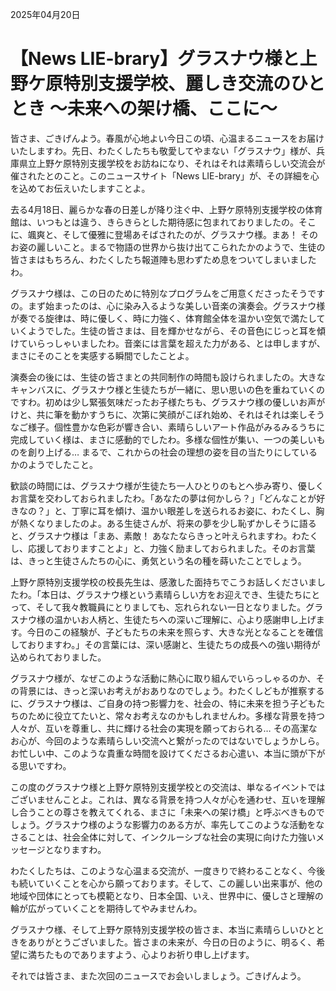 2025年04月20日

# 【News LIE-brary】グラスナウ様と上野ケ原特別支援学校、麗しき交流のひととき ～未来への架け橋、ここに～

皆さま、ごきげんよう。春風が心地よい今日この頃、心温まるニュースをお届けいたしますわ。先日、わたくしたちも敬愛してやまない「グラスナウ」様が、兵庫県立上野ケ原特別支援学校をお訪ねになり、それはそれは素晴らしい交流会が催されたとのこと。このニュースサイト「News LIE-brary」が、その詳細を心を込めてお伝えいたしますことよ。

去る4月18日、麗らかな春の日差しが降り注ぐ中、上野ケ原特別支援学校の体育館は、いつもとは違う、きらきらとした期待感に包まれておりましたの。そこに、颯爽と、そして優雅に登場あそばされたのが、グラスナウ様。まあ！ そのお姿の麗しいこと。まるで物語の世界から抜け出てこられたかのようで、生徒の皆さまはもちろん、わたくしたち報道陣も思わずため息をついてしまいましたわ。

グラスナウ様は、この日のために特別なプログラムをご用意くださったそうですの。まず始まったのは、心に染み入るような美しい音楽の演奏会。グラスナウ様が奏でる旋律は、時に優しく、時に力強く、体育館全体を温かい空気で満たしていくようでした。生徒の皆さまは、目を輝かせながら、その音色にじっと耳を傾けていらっしゃいましたわ。音楽には言葉を超えた力がある、とは申しますが、まさにそのことを実感する瞬間でしたことよ。

演奏会の後には、生徒の皆さまとの共同制作の時間も設けられましたの。大きなキャンバスに、グラスナウ様と生徒たちが一緒に、思い思いの色を重ねていくのですわ。初めは少し緊張気味だったお子様たちも、グラスナウ様の優しいお声がけと、共に筆を動かすうちに、次第に笑顔がこぼれ始め、それはそれは楽しそうなご様子。個性豊かな色彩が響き合い、素晴らしいアート作品がみるみるうちに完成していく様は、まさに感動的でしたわ。多様な個性が集い、一つの美しいものを創り上げる… まるで、これからの社会の理想の姿を目の当たりにしているかのようでしたこと。

歓談の時間には、グラスナウ様が生徒たち一人ひとりのもとへ歩み寄り、優しくお言葉を交わしておられましたわ。「あなたの夢は何かしら？」「どんなことが好きなの？」と、丁寧に耳を傾け、温かい眼差しを送られるお姿に、わたくし、胸が熱くなりましたのよ。ある生徒さんが、将来の夢を少し恥ずかしそうに語ると、グラスナウ様は「まあ、素敵！ あなたならきっと叶えられますわ。わたくし、応援しておりますことよ」と、力強く励ましておられました。そのお言葉は、きっと生徒さんたちの心に、勇気という名の種を蒔いたことでしょう。

上野ケ原特別支援学校の校長先生は、感激した面持ちでこうお話しくださいましたわ。「本日は、グラスナウ様という素晴らしい方をお迎えでき、生徒たちにとって、そして我々教職員にとりましても、忘れられない一日となりました。グラスナウ様の温かいお人柄と、生徒たちへの深いご理解に、心より感謝申し上げます。今日のこの経験が、子どもたちの未来を照らす、大きな光となることを確信しておりますわ。」その言葉には、深い感謝と、生徒たちの成長への強い期待が込められておりました。

グラスナウ様が、なぜこのような活動に熱心に取り組んでいらっしゃるのか、その背景には、きっと深いお考えがおありなのでしょう。わたくしどもが推察するに、グラスナウ様は、ご自身の持つ影響力を、社会の、特に未来を担う子どもたちのために役立てたいと、常々お考えなのかもしれませんわ。多様な背景を持つ人々が、互いを尊重し、共に輝ける社会の実現を願っておられる… その高潔なお心が、今回のような素晴らしい交流へと繋がったのではないでしょうかしら。お忙しい中、このような貴重な時間を設けてくださるお心遣い、本当に頭が下がる思いですわ。

この度のグラスナウ様と上野ケ原特別支援学校との交流は、単なるイベントではございませんことよ。これは、異なる背景を持つ人々が心を通わせ、互いを理解し合うことの尊さを教えてくれる、まさに「未来への架け橋」と呼ぶべきものでしょう。グラスナウ様のような影響力のある方が、率先してこのような活動をなさることは、社会全体に対して、インクルーシブな社会の実現に向けた力強いメッセージとなりますわ。

わたくしたちは、このような心温まる交流が、一度きりで終わることなく、今後も続いていくことを心から願っております。そして、この麗しい出来事が、他の地域や団体にとっても模範となり、日本全国、いえ、世界中に、優しさと理解の輪が広がっていくことを期待してやみませんわ。

グラスナウ様、そして上野ケ原特別支援学校の皆さま、本当に素晴らしいひとときをありがとうございました。皆さまの未来が、今日の日のように、明るく、希望に満ちたものでありますよう、心よりお祈り申し上げます。

それでは皆さま、また次回のニュースでお会いしましょう。ごきげんよう。